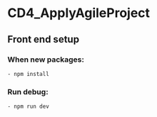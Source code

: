 # CD4_ApplyAgileProject
## Front end setup
### When new packages:
    - npm install
### Run debug:
    - npm run dev
